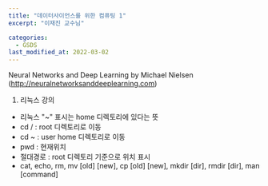 ```yaml
---
title: "데이터사이언스를 위한 컴퓨팅 1"
excerpt: "이재진 교수님"

categories:
  - GSDS
last_modified_at: 2022-03-02
---
```


Neural Networks and Deep Learning by Michael Nielsen
(http://neuralnetworksanddeeplearning.com)

1. 리눅스 강의
- 리눅스 "~" 표시는 home 디렉토리에 있다는 뜻
- cd / : root 디렉토리로 이동
- cd ~ : user home 디렉토리로 이동
- pwd : 현재위치
- 절대경로 : root 디렉토리 기준으로 위치 표시
- cat, echo, rm, mv [old] [new], cp [old] [new], mkdir [dir], rmdir [dir], man [command]
